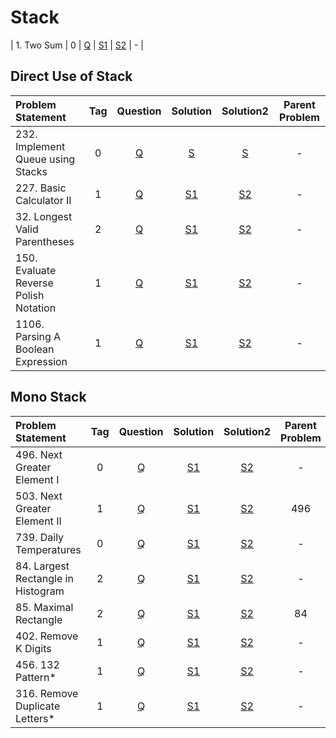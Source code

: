 # Stack

| 1. Two Sum        |  0  | [Q]() | [S1]() | [S2]() |       -        |

## Direct Use of Stack
| Problem Statement                     | Tag |                                     Question                                     |                                                      Solution                                                      |                                                      Solution2                                                       | Parent Problem |
|:--------------------------------------|:---:|:--------------------------------------------------------------------------------:|:------------------------------------------------------------------------------------------------------------------:|:--------------------------------------------------------------------------------------------------------------------:|:--------------:|
| 232. Implement Queue using Stacks     |  0  |   [Q](https://leetcode.com/problems/implement-queue-using-stacks/description/)   |    [S](https://github.com/aatman-24/DSA/blob/main/LeetCode/Easy/232.%20Implement%20Queue%20using%20Stacks.cpp)     |   [S](https://github.com/aatman-24/Leetcode-revision/blob/main/src/232.%20Implement%20Queue%20using%20Stacks.cpp)    |       -        |
| 227. Basic Calculator II              |  1  |             [Q](https://leetcode.com/problems/basic-calculator-ii/)              |        [S1](https://github.com/aatman-24/DSA/blob/main/LeetCode/Medium/227.%20Basic%20Calculator%20II.cpp)         |        [S2](https://github.com/aatman-24/Leetcode-revision/blob/main/src/227.%20Basic%20Calculator%20II.cpp)         |       -        |
| 32. Longest Valid Parentheses         |  2  |    [Q](https://leetcode.com/problems/longest-valid-parentheses/description/)     |       [S1](https://github.com/aatman-24/DSA/blob/main/LeetCode/Hard/32.%20Longest%20Valid%20Parentheses.cpp)       |      [S2](https://github.com/aatman-24/Leetcode-revision/blob/main/src/32.%20Longest%20Valid%20Parentheses.cpp)      |       -        |
| 150. Evaluate Reverse Polish Notation |  1  | [Q](https://leetcode.com/problems/evaluate-reverse-polish-notation/description/) | [S1](https://github.com/aatman-24/DSA/blob/main/LeetCode/Medium/150.%20Evaluate%20Reverse%20Polish%20Notation.cpp) | [S2](https://github.com/aatman-24/Leetcode-revision/blob/main/src/150.%20Evaluate%20Reverse%20Polish%20Notation.cpp) |       -        |
| 1106. Parsing A Boolean Expression    |  1  |         [Q](https://leetcode.com/problems/parsing-a-boolean-expression/)         |                                                       [S1]()                                                       |  [S2](https://github.com/aatman-24/Leetcode-revision/blob/main/src/1106.%20Parsing%20A%20Boolean%20Expression.cpp)   |       -        |



## Mono Stack
| Problem Statement                  | Tag |                                    Question                                    |                                                   Solution                                                    |                                                     Solution2                                                     | Parent Problem |
|:-----------------------------------|:---:|:------------------------------------------------------------------------------:|:-------------------------------------------------------------------------------------------------------------:|:-----------------------------------------------------------------------------------------------------------------:|:--------------:|
| 496. Next Greater Element I        |  0  |     [Q](https://leetcode.com/problems/next-greater-element-i/description/)     |    [S1](https://github.com/aatman-24/DSA/blob/main/LeetCode/Easy/496.%20Next%20Greater%20Element%20I.cpp)     |    [S2](https://github.com/aatman-24/Leetcode-revision/blob/main/src/496.%20Next%20Greater%20Element%20I.cpp)     |       -        |
| 503. Next Greater Element II       |  1  |    [Q](https://leetcode.com/problems/next-greater-element-ii/description/)     |   [S1](https://github.com/aatman-24/DSA/blob/main/LeetCode/Medium/503.%20Next%20Greater%20Element%20II.cpp)   |    [S2](https://github.com/aatman-24/Leetcode-revision/blob/main/src/503.%20Next%20Greater%20Element%20II.cpp)    |      496       |
| 739. Daily Temperatures            |  0  |       [Q](https://leetcode.com/problems/daily-temperatures/description/)       |       [S1](https://github.com/aatman-24/DSA/blob/main/LeetCode/Medium/739.%20Daily%20Temperatures.cpp)        |        [S2](https://github.com/aatman-24/Leetcode-revision/blob/main/src/739.%20Daily%20Temperatures.cpp)         |       -        |
| 84. Largest Rectangle in Histogram |  2  | [Q](https://leetcode.com/problems/largest-rectangle-in-histogram/description/) | [S1](https://github.com/aatman-24/DSA/blob/main/LeetCode/Hard/84.%20Largest%20Rectangle%20in%20Histogram.cpp) | [S2](https://github.com/aatman-24/Leetcode-revision/blob/main/src/84.%20Largest%20Rectangle%20in%20Histogram.cpp) |       -        |
| 85. Maximal Rectangle              |  2  |       [Q](https://leetcode.com/problems/maximal-rectangle/description/)        |         [S1](https://github.com/aatman-24/DSA/blob/main/LeetCode/Hard/85.%20Maximal%20Rectangle.cpp)          |         [S2](https://github.com/aatman-24/Leetcode-revision/blob/main/src/85.%20Maximal%20Rectangle.cpp)          |       84       |
| 402. Remove K Digits               |  1  |        [Q](https://leetcode.com/problems/remove-k-digits/description/)         |        [S1](https://github.com/aatman-24/DSA/blob/main/LeetCode/Medium/402.%20Remove%20K%20Digits.cpp)        |         [S2](https://github.com/aatman-24/Leetcode-revision/blob/main/src/402.%20Remove%20K%20Digits.cpp)         |       -        |
| 456. 132 Pattern*                  |  1  |          [Q](https://leetcode.com/problems/132-pattern/description/)           |           [S1](https://github.com/aatman-24/DSA/blob/main/LeetCode/Medium/456.%20132%20Pattern.cpp)           |            [S2](https://github.com/aatman-24/Leetcode-revision/blob/main/src/456.%20132%20Pattern.cpp)            |       -        |
| 316. Remove Duplicate Letters*     |  1  |    [Q](https://leetcode.com/problems/remove-duplicate-letters/description/)    |   [S1](https://github.com/aatman-24/DSA/blob/main/LeetCode/Medium/316.%20Remove%20Duplicate%20Letters.cpp)    |    [S2](https://github.com/aatman-24/Leetcode-revision/blob/main/src/316.%20Remove%20Duplicate%20Letters.cpp)     |       -        |